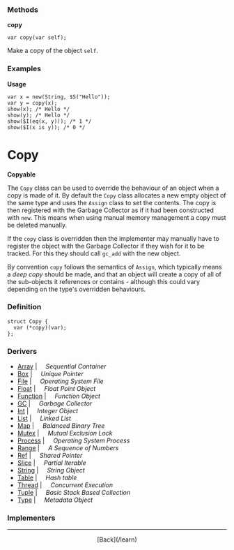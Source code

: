   <div class="row">
  <div class="col-xs-6 col-md-6">

### Methods

__copy__

    var copy(var self);

Make a copy of the object `self`.

### Examples

__Usage__

    var x = new(String, $S("Hello"));
    var y = copy(x);
    show(x); /* Hello */
    show(y); /* Hello */
    show($I(eq(x, y))); /* 1 */
    show($I(x is y)); /* 0 */
    



  </div>
  <div class="col-xs-6 col-md-6">

# Copy
__Copyable__

The `Copy` class can be used to override the behaviour of an object when a copy is made of it. By default the `Copy` class allocates a new empty object of the same type and uses the `Assign` class to set the contents. The copy is then registered with the Garbage Collector as if it had been constructed with `new`. This means when using manual memory management a copy must be deleted manually.

If the `copy` class is overridden then the implementer may manually have to register the object with the Garbage Collector if they wish for it to be tracked. For this they should call `gc_add` with the new object.

By convention `copy` follows the semantics of `Assign`, which typically means a _deep copy_ should be made, and that an object will create a copy of all of the sub-objects it references or contains - although this could vary depending on the type's overridden behaviours.

### Definition

    struct Copy {
      var (*copy)(var);
    };
    

### Derivers

* <span class="docitem">[Array](/learn/array)</span> | &nbsp; &nbsp;   _Sequential Container_
* <span class="docitem">[Box](/learn/box)</span> | &nbsp; &nbsp;   _Unique Pointer_
* <span class="docitem">[File](/learn/file)</span> | &nbsp; &nbsp;   _Operating System File_
* <span class="docitem">[Float](/learn/float)</span> | &nbsp; &nbsp;   _Float Point Object_
* <span class="docitem">[Function](/learn/function)</span> | &nbsp; &nbsp;   _Function Object_
* <span class="docitem">[GC](/learn/gc)</span> | &nbsp; &nbsp;   _Garbage Collector_
* <span class="docitem">[Int](/learn/int)</span> | &nbsp; &nbsp;   _Integer Object_
* <span class="docitem">[List](/learn/list)</span> | &nbsp; &nbsp;   _Linked List_
* <span class="docitem">[Map](/learn/map)</span> | &nbsp; &nbsp;   _Balanced Binary Tree_
* <span class="docitem">[Mutex](/learn/mutex)</span> | &nbsp; &nbsp;   _Mutual Exclusion Lock_
* <span class="docitem">[Process](/learn/process)</span> | &nbsp; &nbsp;   _Operating System Process_
* <span class="docitem">[Range](/learn/range)</span> | &nbsp; &nbsp;   _A Sequence of Numbers_
* <span class="docitem">[Ref](/learn/ref)</span> | &nbsp; &nbsp;   _Shared Pointer_
* <span class="docitem">[Slice](/learn/slice)</span> | &nbsp; &nbsp;   _Partial Iterable_
* <span class="docitem">[String](/learn/string)</span> | &nbsp; &nbsp;   _String Object_
* <span class="docitem">[Table](/learn/table)</span> | &nbsp; &nbsp;   _Hash table_
* <span class="docitem">[Thread](/learn/thread)</span> | &nbsp; &nbsp;   _Concurrent Execution_
* <span class="docitem">[Tuple](/learn/tuple)</span> | &nbsp; &nbsp;   _Basic Stack Based Collection_
* <span class="docitem">[Type](/learn/type)</span> | &nbsp; &nbsp;   _Metadata Object_
### Implementers


* * *

  <p style="text-align:center;">
[Back](/learn)
  </p>

  </div>
  </div>
